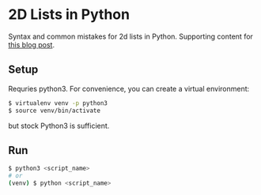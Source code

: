 # 2D Lists in Python

Syntax and common mistakes for 2d lists in Python.
Supporting content for [this blog post](https://blog.kevinwmatthews.com/2d-lists-in-python/).


## Setup

Requries python3. For convenience, you can create a virtual environment:

```bash
$ virtualenv venv -p python3
$ source venv/bin/activate
```

but stock Python3 is sufficient.


## Run

```bash
$ python3 <script_name>
# or
(venv) $ python <script_name>
```
